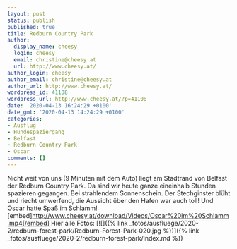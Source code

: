 ```yaml
---
layout: post
status: publish
published: true
title: Redburn Country Park
author:
  display_name: cheesy
  login: cheesy
  email: christine@cheesy.at
  url: http://www.cheesy.at/
author_login: cheesy
author_email: christine@cheesy.at
author_url: http://www.cheesy.at/
wordpress_id: 41108
wordpress_url: http://www.cheesy.at/?p=41108
date: '2020-04-13 16:24:29 +0100'
date_gmt: '2020-04-13 14:24:29 +0100'
categories:
- Ausflug
- Hundespaziergang
- Belfast
- Redburn Country Park
- Oscar
comments: []
---
```

Nicht weit von uns (9 Minuten mit dem Auto) liegt am Stadtrand von Belfast der Redburn Country Park. Da sind wir heute ganze eineinhalb Stunden spazieren gegangen. Bei strahlendem Sonnenschein. Der Stechginster blüht und riecht umwerfend, die Aussicht über den Hafen war auch toll!
Und Oscar hatte Spaß im Schlamm!
[embed]http://www.cheesy.at/download/Videos/Oscar%20im%20Schlamm.mp4[/embed]
Hier alle Fotos:
[![]({% link _fotos/ausfluege/2020-2/redburn-forest-park/Redburn-Forest-Park-020.jpg %})]({% link _fotos/ausfluege/2020-2/redburn-forest-park/index.md %})
